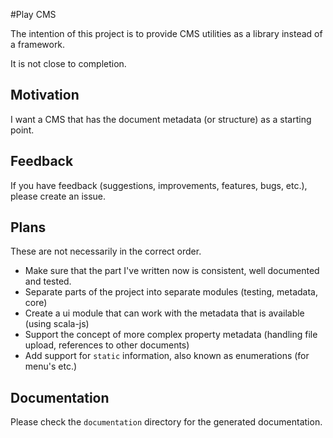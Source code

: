#Play CMS

The intention of this project is to provide CMS utilities as a library instead of a framework.

It is not close to completion.

## Motivation

I want a CMS that has the document metadata (or structure) as a starting point.

## Feedback

If you have feedback (suggestions, improvements, features, bugs, etc.), please create an issue.

## Plans

These are not necessarily in the correct order. 

- Make sure that the part I've written now is consistent, well documented and tested.
- Separate parts of the project into separate modules (testing, metadata, core)
- Create a ui module that can work with the metadata that is available (using scala-js)
- Support the concept of more complex property metadata (handling file upload, references to other documents)
- Add support for `static` information, also known as enumerations (for menu's etc.)


## Documentation

Please check the `documentation` directory for the generated documentation.